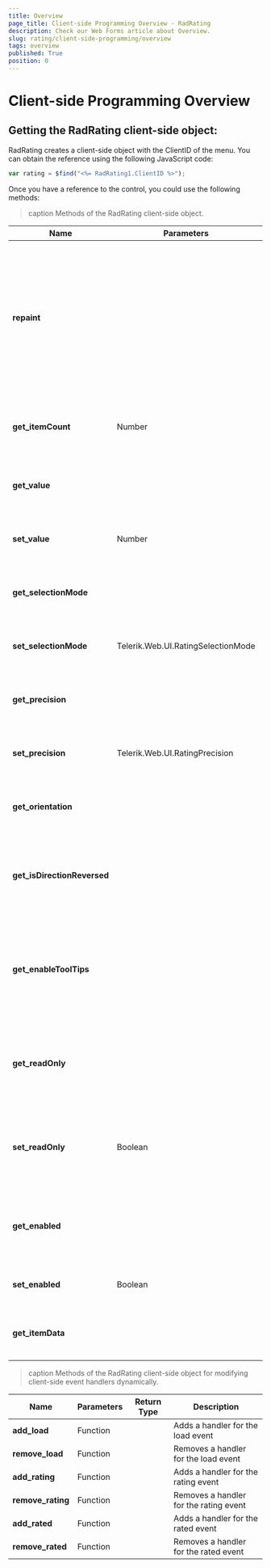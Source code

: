 ```yaml
---
title: Overview
page_title: Client-side Programming Overview - RadRating
description: Check our Web Forms article about Overview.
slug: rating/client-side-programming/overview
tags: overview
published: True
position: 0
---
```


# Client-side Programming Overview

## Getting the RadRating client-side object:

RadRating creates a client-side object with the ClientID of the menu. You can obtain the reference using the following JavaScript code:

````JavaScript
var rating = $find("<%= RadRating1.ClientID %>");
````

Once you have a reference to the control, you could use the following methods:

>caption Methods of the RadRating client-side object.

| Name | Parameters | Return Type | Description |
| ------ | ------ | ------ | ------ |
| **repaint** |||Repaints the rating control and forces it to recalculate the size of its elements. Use this method when the control is in an initially hidden element|
| **get_itemCount** |Number|Number|Gets the number of items (stars) in the rating control|
| **get_value** ||Number|Gets the current value of the rating control|
| **set_value** |Number||Sets the current value of the rating control|
| **get_selectionMode** ||Telerik.Web.UI.RatingSelectionMode|Gets the selection mode of the rating control|
| **set_selectionMode** |Telerik.Web.UI.RatingSelectionMode||Sets the selection mode of the rating control|
| **get_precision** ||Telerik.Web.UI.RatingPrecision|Gets the rate precision of the rating control|
| **set_precision** |Telerik.Web.UI.RatingPrecision||Sets the rate precision of the rating control|
| **get_orientation** ||Telerik.Web.UI.Orientation|Gets the orientation of the rating control|
| **get_isDirectionReversed** ||Boolean|Returns a value, indicating whether the direction of the rating control is revered|
| **get_enableToolTips** ||Boolean|Returns a value, indicating whether the rating control will display a browser toolip for its values|
| **get_readOnly** ||Boolean|Returns a value, indicating whether the rating control is in read-only mode|
| **set_readOnly** |Boolean||Sets a value, indicating whether the rating control is in read-only mode|
| **get_enabled** ||Boolean|Returns a value, indicating whether the rating control is enabled|
| **set_enabled** |Boolean||Sets whether the slider is enabled|
| **get_itemData** ||Array|Gets information about the items of the rating|

>caption Methods of the RadRating client-side object for modifying client-side event handlers dynamically.

| Name | Parameters | Return Type | Description |
| ------ | ------ | ------ | ------ |
| **add_load** |Function||Adds a handler for the load event|
| **remove_load** |Function||Removes a handler for the load event|
| **add_rating** |Function||Adds a handler for the rating event|
| **remove_rating** |Function||Removes a handler for the rating event|
| **add_rated** |Function||Adds a handler for the rated event|
| **remove_rated** |Function||Removes a handler for the rated event|


